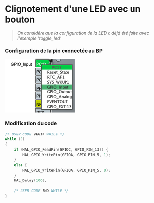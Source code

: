 # Clignotement d'une LED avec un bouton

> *On considère que la configuration de la LED a déjà été faite avec l'exemple 'toggle_led'*


### Configuration de la pin connectée au BP
![](./img/PC13.png)

### Modification du code
```c
/* USER CODE BEGIN WHILE */
while (1)
{
    if (HAL_GPIO_ReadPin(GPIOC, GPIO_PIN_13)) {
        HAL_GPIO_WritePin(GPIOA, GPIO_PIN_5, 1);
    }
    else {
        HAL_GPIO_WritePin(GPIOA, GPIO_PIN_5, 0);
    }
    HAL_Delay(100);

    /* USER CODE END WHILE */
}
```
